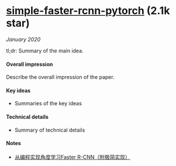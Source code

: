 # [simple-faster-rcnn-pytorch](https://github.com/chenyuntc/simple-faster-rcnn-pytorch/) (2.1k star)

_January 2020_

tl;dr: Summary of the main idea.

#### Overall impression
Describe the overall impression of the paper. 

#### Key ideas
- Summaries of the key ideas

#### Technical details
- Summary of technical details

#### Notes
- [从编程实现角度学习Faster R-CNN（附极简实现）](https://zhuanlan.zhihu.com/p/32404424)

